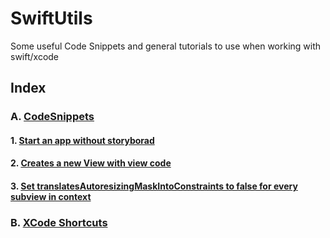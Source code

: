 # SwiftUtils
Some useful Code Snippets and general tutorials to use when working with swift/xcode 


## Index
### A. [CodeSnippets](https://github.com/tbdbatista/SwiftUtils/tree/main/CodeSnippets)
#### 1. [Start an app without storyborad](https://github.com/tbdbatista/SwiftUtils/blob/main/CodeSnippets/NoStoryboardStartConfiguration.md)
#### 2. [Creates a new View with view code](https://github.com/tbdbatista/SwiftUtils/blob/main/CodeSnippets/CreateNewView.md)
#### 3. [Set translatesAutoresizingMaskIntoConstraints to false for every subview in context](https://github.com/tbdbatista/SwiftUtils/blob/main/CodeSnippets/TranslatesAutoresizingMaskIntoConstraints)

### B. [XCode Shortcuts](https://github.com/tbdbatista/SwiftUtils/blob/main/Shortcuts/XcodeShortcuts.md)
